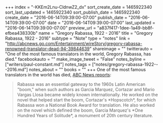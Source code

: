 +++
index = "-KKEm2Lnu-CldnwZ2_dx"
sort_create_date = 1465922340
sort_last_updated = 1465922340
sort_publish_date = 1465922340
create_date = "2016-06-14T09:39:00-07:00"
publish_date = "2016-06-14T09:39:00-07:00"
date = "2016-06-14T09:39:00-07:00"
last_updated = "2016-06-14T09:39:00-07:00"
preview_url = "a837f417-1dee-1a49-bb8f-efbea438330b"
name = "Gregory Rabassa, 1922 - 2016"
title = "Gregory Rabassa, 1922 - 2016"
subtype = "Note"
type = "notes"
link = "http://abcnews.go.com/Entertainment/wireStory/gregory-rabassa-renowned-translator-dead-94-39844639"
shareimage = ""
twitterauto = "One of the most famous translators in the world, Gregory Rabassa, has died."
facebookauto = ""
make_image_tweet = "False"
notes_byline = ["writers/paul-constant.md"]
notes_tags = ["notes/gregory-rabassa-1922---2016.md"]
notes_about = ""
books = ""
+++
One of the most famous translators in the world has died, [ABC News reports](http://abcnews.go.com/Entertainment/wireStory/gregory-rabassa-renowned-translator-dead-94-39844639):

<blockquote>Rabassa was an essential gateway to the 1960s Latin American "boom," when such authors as Garcia Marquez, Cortazar and Mario Vargas Llosa became widely known internationally. He worked on the novel that helped start the boom, Cortazar's *Hopscotch*, for which Rabassa won a National Book Award for translation. He also worked on the novel which defined the boom, Garcia Marquez's *One Hundred Years of Solitude*, a monument of 20th century literature.</blockquote>

